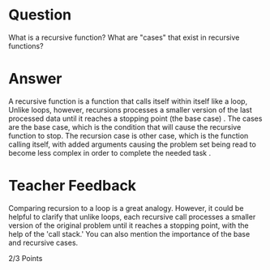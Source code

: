 # Question

What is a recursive function? What are "cases" that exist in recursive functions?

# Answer
A recursive function is a function that calls itself within itself like a loop, Unlike loops, however, recursions processes a smaller version of the last processed data until it reaches a stopping point (the base case) . The cases are the base case, which is the condition that will cause the recursive function to stop. The recursion case is other case, which is the function calling itself, with added arguments causing the problem set being read to become less complex in order to complete the needed task .

# Teacher Feedback
Comparing recursion to a loop is a great analogy. However, it could be helpful to clarify that unlike loops, each recursive call processes a smaller version of the original problem until it reaches a stopping point, with the help of the 'call stack.' You can also mention the importance of the base and recursive cases.

2/3 Points